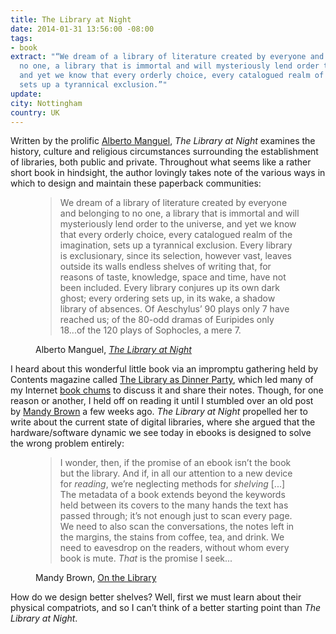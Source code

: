 ```yaml
---
title: The Library at Night
date: 2014-01-31 13:56:00 -08:00
tags:
- book
extract: "“We dream of a library of literature created by everyone and belonging to
  no one, a library that is immortal and will mysteriously lend order to the universe,
  and yet we know that every orderly choice, every catalogued realm of the imagination,
  sets up a tyrannical exclusion.”"
update: 
city: Nottingham
country: UK
---
```


Written by the prolific [Alberto Manguel](http://www.alberto.manguel.com/), *The Library at Night* examines the history, culture and religious circumstances surrounding the establishment of libraries, both public and private. Throughout what seems like a rather short book in hindsight, the author lovingly takes note of the various ways in which to design and maintain these paperback communities:

<figure><blockquote><p>We dream of a library of literature created by everyone and belonging to no one, a library that is immortal and will mysteriously lend order to the universe, and yet we know that every orderly choice, every catalogued realm of the imagination, sets up a tyrannical exclusion. Every library is exclusionary, since its selection, however vast, leaves outside its walls endless shelves of writing that, for reasons of taste, knowledge, space and time, have not been included. Every library conjures up its own dark ghost; every ordering sets up, in its wake, a shadow library of absences. Of Aeschylus’ 90 plays only 7 have reached us; of the 80-odd dramas of Euripides only 18...of the 120 plays of Sophocles, a mere 7.</p></blockquote>
<figcaption class="cite"><p>Alberto Manguel, <em><a href="http://www.amazon.co.uk/Library-at-Night-Alberto-Manguel/dp/0300151306">The Library at Night</a></em></p></figcaption>
</figure>

I heard about this wonderful little book via an impromptu gathering held by Contents magazine called [The Library as Dinner Party](http://contentsmagazine.com/articles/the-library-as-dinner-party/), which led many of my Internet [book chums](https://twitter.com/robinrendle/status/380387882202320896) to discuss it and share their notes. Though, for one reason or another, I held off on reading it until I stumbled over an old post by [Mandy Brown](https://twitter.com/aworkinglibrary) a few weeks ago. *The Library at Night* propelled her to write about the current state of digital libraries, where she argued that the hardware/software dynamic we see today in ebooks is designed to solve the wrong problem entirely:

<figure><blockquote><p>I wonder, then, if the promise of an ebook isn’t the book but the library. And if, in all our attention to a new device for <em>reading</em>, we’re neglecting methods for <em>shelving</em> [...] The metadata of a book extends beyond the keywords held between its covers to the many hands the text has passed through; it’s not enough just to scan every page. We need to also scan the conversations, the notes left in the margins, the stains from coffee, tea, and drink. We need to eavesdrop on the readers, without whom every book is mute. <em>That</em> is the promise I seek...</p></blockquote><figcaption class="cite"><p>Mandy Brown, <a href="http://aworkinglibrary.com/library/archives/on_the_library/">On the Library</a></p></figcaption></figure>

How do we design better shelves? Well, first we must learn about their physical compatriots, and so I can’t think of a better starting point than *The Library at Night*.
